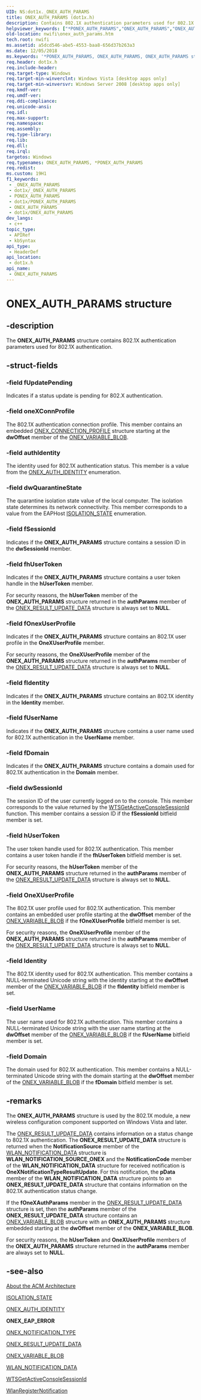 ```yaml
---
UID: NS:dot1x._ONEX_AUTH_PARAMS
title: ONEX_AUTH_PARAMS (dot1x.h)
description: Contains 802.1X authentication parameters used for 802.1X authentication.
helpviewer_keywords: ["*PONEX_AUTH_PARAMS","ONEX_AUTH_PARAMS","ONEX_AUTH_PARAMS structure [NativeWIFI]","PONEX_AUTH_PARAMS","PONEX_AUTH_PARAMS structure pointer [NativeWIFI]","dot1x/ONEX_AUTH_PARAMS","dot1x/PONEX_AUTH_PARAMS","nwifi.onex_auth_params"]
old-location: nwifi\onex_auth_params.htm
tech.root: nwifi
ms.assetid: a5dcd546-abe5-4553-baa8-656d37b263a3
ms.date: 12/05/2018
ms.keywords: '*PONEX_AUTH_PARAMS, ONEX_AUTH_PARAMS, ONEX_AUTH_PARAMS structure [NativeWIFI], PONEX_AUTH_PARAMS, PONEX_AUTH_PARAMS structure pointer [NativeWIFI], dot1x/ONEX_AUTH_PARAMS, dot1x/PONEX_AUTH_PARAMS, nwifi.onex_auth_params'
req.header: dot1x.h
req.include-header: 
req.target-type: Windows
req.target-min-winverclnt: Windows Vista [desktop apps only]
req.target-min-winversvr: Windows Server 2008 [desktop apps only]
req.kmdf-ver: 
req.umdf-ver: 
req.ddi-compliance: 
req.unicode-ansi: 
req.idl: 
req.max-support: 
req.namespace: 
req.assembly: 
req.type-library: 
req.lib: 
req.dll: 
req.irql: 
targetos: Windows
req.typenames: ONEX_AUTH_PARAMS, *PONEX_AUTH_PARAMS
req.redist: 
ms.custom: 19H1
f1_keywords:
 - _ONEX_AUTH_PARAMS
 - dot1x/_ONEX_AUTH_PARAMS
 - PONEX_AUTH_PARAMS
 - dot1x/PONEX_AUTH_PARAMS
 - ONEX_AUTH_PARAMS
 - dot1x/ONEX_AUTH_PARAMS
dev_langs:
 - c++
topic_type:
 - APIRef
 - kbSyntax
api_type:
 - HeaderDef
api_location:
 - dot1x.h
api_name:
 - ONEX_AUTH_PARAMS
---
```


# ONEX_AUTH_PARAMS structure


## -description

The <b>ONEX_AUTH_PARAMS</b> structure contains 802.1X authentication parameters used for 802.1X authentication.

## -struct-fields

### -field fUpdatePending

Indicates if a status update is pending for 802.X authentication.

### -field oneXConnProfile

The 802.1X authentication connection profile. This member contains an embedded <a href="https://docs.microsoft.com/windows/desktop/NativeWiFi/onex-connection-profile">ONEX_CONNECTION_PROFILE</a> structure starting at the <b>dwOffset</b> member of the <a href="https://docs.microsoft.com/windows/desktop/api/dot1x/ns-dot1x-onex_variable_blob">ONEX_VARIABLE_BLOB</a>.

### -field authIdentity

The identity used for 802.1X authentication status. This member is a value from the <a href="https://docs.microsoft.com/windows/desktop/api/dot1x/ne-dot1x-onex_auth_identity">ONEX_AUTH_IDENTITY</a> enumeration.

### -field dwQuarantineState

The quarantine isolation state value of the local computer. The isolation state determines its network connectivity. This member corresponds to a value from the EAPHost <a href="https://docs.microsoft.com/windows/desktop/api/eaphostpeertypes/ne-eaphostpeertypes-isolation_state">ISOLATION_STATE</a> enumeration.

### -field fSessionId

Indicates if the <b>ONEX_AUTH_PARAMS</b> structure contains a session ID in the <b>dwSessionId</b> member.

### -field fhUserToken

Indicates if the <b>ONEX_AUTH_PARAMS</b> structure contains a user token handle in the <b>hUserToken</b> member. 

For security reasons, the <b>hUserToken</b> member of the <b>ONEX_AUTH_PARAMS</b> structure returned in the <b>authParams</b> member of the <a href="https://docs.microsoft.com/windows/desktop/api/dot1x/ns-dot1x-onex_result_update_data">ONEX_RESULT_UPDATE_DATA</a> structure is always set to <b>NULL</b>.

### -field fOnexUserProfile

Indicates if the <b>ONEX_AUTH_PARAMS</b> structure contains an 802.1X user profile in the <b>OneXUserProfile</b> member.

For security reasons, the <b>OneXUserProfile</b> member of the <b>ONEX_AUTH_PARAMS</b> structure returned in the <b>authParams</b> member of the <a href="https://docs.microsoft.com/windows/desktop/api/dot1x/ns-dot1x-onex_result_update_data">ONEX_RESULT_UPDATE_DATA</a> structure is always set to <b>NULL</b>.

### -field fIdentity

Indicates if the <b>ONEX_AUTH_PARAMS</b> structure contains an 802.1X identity in the <b>Identity</b> member.

### -field fUserName

Indicates if the <b>ONEX_AUTH_PARAMS</b> structure contains a user name used for 802.1X authentication in the <b>UserName</b> member.

### -field fDomain

Indicates if the <b>ONEX_AUTH_PARAMS</b> structure contains a domain used for 802.1X authentication in the <b>Domain</b> member.

### -field dwSessionId

The session ID of the user currently logged on to the console. This member corresponds to the value returned by the <a href="https://docs.microsoft.com/windows/desktop/api/winbase/nf-winbase-wtsgetactiveconsolesessionid">WTSGetActiveConsoleSessionId</a> function. This member contains a session ID if the <b>fSessionId</b> bitfield member is set.

### -field hUserToken

The user token handle  used for 802.1X authentication. This member contains a user token handle if the <b>fhUserToken</b> bitfield member is set.

For security reasons, the <b>hUserToken</b> member of the <b>ONEX_AUTH_PARAMS</b> structure returned in the <b>authParams</b> member of the <a href="https://docs.microsoft.com/windows/desktop/api/dot1x/ns-dot1x-onex_result_update_data">ONEX_RESULT_UPDATE_DATA</a> structure is always set to <b>NULL</b>.

### -field OneXUserProfile

The 802.1X user profile used for 802.1X authentication. This member contains an embedded user profile starting at the <b>dwOffset</b> member of the <a href="https://docs.microsoft.com/windows/desktop/api/dot1x/ns-dot1x-onex_variable_blob">ONEX_VARIABLE_BLOB</a> if the <b>fOneXUserProfile</b> bitfield member is set. 

For security reasons, the <b>OneXUserProfile</b> member of the <b>ONEX_AUTH_PARAMS</b> structure returned in the <b>authParams</b> member of the <a href="https://docs.microsoft.com/windows/desktop/api/dot1x/ns-dot1x-onex_result_update_data">ONEX_RESULT_UPDATE_DATA</a> structure is always set to <b>NULL</b>.

### -field Identity

The 802.1X identity used for 802.1X authentication. This member contains a NULL-terminated Unicode string with the identity starting at the <b>dwOffset</b> member of the <a href="https://docs.microsoft.com/windows/desktop/api/dot1x/ns-dot1x-onex_variable_blob">ONEX_VARIABLE_BLOB</a> if the <b>fIdentity</b> bitfield member is set.

### -field UserName

The user name used for 802.1X authentication. This member contains a NULL-terminated Unicode string with the user name starting at the <b>dwOffset</b> member of the <a href="https://docs.microsoft.com/windows/desktop/api/dot1x/ns-dot1x-onex_variable_blob">ONEX_VARIABLE_BLOB</a> if the <b>fUserName</b> bitfield member is set.

### -field Domain

The domain used for 802.1X authentication. This member contains a NULL-terminated Unicode string with the domain starting at the <b>dwOffset</b> member of the <a href="https://docs.microsoft.com/windows/desktop/api/dot1x/ns-dot1x-onex_variable_blob">ONEX_VARIABLE_BLOB</a> if the <b>fDomain</b> bitfield member is set.

## -remarks

The <b>ONEX_AUTH_PARAMS</b> structure is used by the 802.1X module, a new wireless configuration component supported on Windows Vista and  later.  

The <a href="https://docs.microsoft.com/windows/desktop/api/dot1x/ns-dot1x-onex_result_update_data">ONEX_RESULT_UPDATE_DATA</a> contains information on a status change to 802.1X authentication. The <b>ONEX_RESULT_UPDATE_DATA</b> structure is returned  when  the <b>NotificationSource</b> member of the <a href="https://docs.microsoft.com/previous-versions/windows/desktop/legacy/ms706902(v=vs.85)">WLAN_NOTIFICATION_DATA</a> structure is <b>WLAN_NOTIFICATION_SOURCE_ONEX</b>  and the <b>NotificationCode</b> member of the <b>WLAN_NOTIFICATION_DATA</b> structure for received notification  is <b>OneXNotificationTypeResultUpdate</b>. For this notification, the <b>pData</b> member of the <b>WLAN_NOTIFICATION_DATA</b> structure points to an  <b>ONEX_RESULT_UPDATE_DATA</b> structure that contains information on the 802.1X authentication status change. 

If the <b>fOneXAuthParams</b> member in the <a href="https://docs.microsoft.com/windows/desktop/api/dot1x/ns-dot1x-onex_result_update_data">ONEX_RESULT_UPDATE_DATA</a> structure is set, then the  <b>authParams</b> member of the <b>ONEX_RESULT_UPDATE_DATA</b> structure contains an <a href="https://docs.microsoft.com/windows/desktop/api/dot1x/ns-dot1x-onex_variable_blob">ONEX_VARIABLE_BLOB</a> structure with an <b>ONEX_AUTH_PARAMS</b> structure embedded starting at the <b>dwOffset</b> member of the  <b>ONEX_VARIABLE_BLOB</b>.

For security reasons, the <b>hUserToken</b> and <b>OneXUserProfile</b> members of the <b>ONEX_AUTH_PARAMS</b> structure returned in the <b>authParams</b> member are always set to <b>NULL</b>.

## -see-also

<a href="https://docs.microsoft.com/windows/desktop/NativeWiFi/about-the-acm-architecture">About the ACM Architecture</a>



<a href="https://docs.microsoft.com/windows/desktop/api/eaphostpeertypes/ne-eaphostpeertypes-isolation_state">ISOLATION_STATE</a>



<a href="https://docs.microsoft.com/windows/desktop/api/dot1x/ne-dot1x-onex_auth_identity">ONEX_AUTH_IDENTITY</a>



<b>ONEX_EAP_ERROR</b>



<a href="https://docs.microsoft.com/windows/desktop/api/dot1x/ne-dot1x-onex_notification_type">ONEX_NOTIFICATION_TYPE</a>



<a href="https://docs.microsoft.com/windows/desktop/api/dot1x/ns-dot1x-onex_result_update_data">ONEX_RESULT_UPDATE_DATA</a>



<a href="https://docs.microsoft.com/windows/desktop/api/dot1x/ns-dot1x-onex_variable_blob">ONEX_VARIABLE_BLOB</a>



<a href="https://docs.microsoft.com/previous-versions/windows/desktop/legacy/ms706902(v=vs.85)">WLAN_NOTIFICATION_DATA</a>



<a href="https://docs.microsoft.com/windows/desktop/api/winbase/nf-winbase-wtsgetactiveconsolesessionid">WTSGetActiveConsoleSessionId</a>



<a href="https://docs.microsoft.com/windows/desktop/api/wlanapi/nf-wlanapi-wlanregisternotification">WlanRegisterNotification</a>

